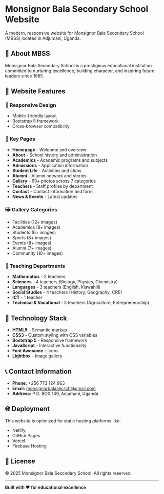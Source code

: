 # Monsignor Bala Secondary School Website

A modern, responsive website for Monsignor Bala Secondary School (MBSS) located in Adjumani, Uganda.

## 🏫 About MBSS

Monsignor Bala Secondary School is a prestigious educational institution committed to nurturing excellence, building character, and inspiring future leaders since 1985.

## 🌟 Website Features

### 📱 **Responsive Design**
- Mobile-friendly layout
- Bootstrap 5 framework
- Cross-browser compatibility

### 🎯 **Key Pages**
- **Homepage** - Welcome and overview
- **About** - School history and administration
- **Academics** - Academic programs and subjects
- **Admissions** - Application information
- **Student Life** - Activities and clubs
- **Alumni** - Alumni network and stories
- **Gallery** - 60+ photos across 7 categories
- **Teachers** - Staff profiles by department
- **Contact** - Contact information and form
- **News & Events** - Latest updates

### 🖼️ **Gallery Categories**
- Facilities (12+ images)
- Academics (8+ images)
- Students (6+ images)
- Sports (8+ images)
- Events (8+ images)
- Alumni (7+ images)
- Community (10+ images)

### 👥 **Teaching Departments**
- **Mathematics** - 2 teachers
- **Sciences** - 4 teachers (Biology, Physics, Chemistry)
- **Languages** - 3 teachers (English, Kiswahili)
- **Social Studies** - 4 teachers (History, Geography, CRE)
- **ICT** - 1 teacher
- **Technical & Vocational** - 3 teachers (Agriculture, Entrepreneurship)

## 🚀 **Technology Stack**

- **HTML5** - Semantic markup
- **CSS3** - Custom styling with CSS variables
- **Bootstrap 5** - Responsive framework
- **JavaScript** - Interactive functionality
- **Font Awesome** - Icons
- **Lightbox** - Image gallery

## 📞 **Contact Information**

- **Phone:** +256 773 124 963
- **Email:** monsignorbalasecsch@gmail.com
- **Address:** P.O. BOX 149, Adjumani, Uganda

## 🌐 **Deployment**

This website is optimized for static hosting platforms like:
- Netlify
- GitHub Pages
- Vercel
- Firebase Hosting

## 📄 **License**

© 2025 Monsignor Bala Secondary School. All rights reserved.

---

**Built with ❤️ for educational excellence**
